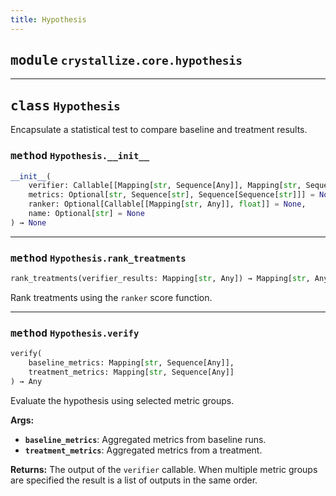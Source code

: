 ```yaml
---
title: Hypothesis
---
```



## <kbd>module</kbd> `crystallize.core.hypothesis`






---

## <kbd>class</kbd> `Hypothesis`
Encapsulate a statistical test to compare baseline and treatment results. 

### <kbd>method</kbd> `Hypothesis.__init__`

```python
__init__(
    verifier: Callable[[Mapping[str, Sequence[Any]], Mapping[str, Sequence[Any]]], Mapping[str, Any]],
    metrics: Optional[str, Sequence[str], Sequence[Sequence[str]]] = None,
    ranker: Optional[Callable[[Mapping[str, Any]], float]] = None,
    name: Optional[str] = None
) → None
```








---

### <kbd>method</kbd> `Hypothesis.rank_treatments`

```python
rank_treatments(verifier_results: Mapping[str, Any]) → Mapping[str, Any]
```

Rank treatments using the ``ranker`` score function. 

---

### <kbd>method</kbd> `Hypothesis.verify`

```python
verify(
    baseline_metrics: Mapping[str, Sequence[Any]],
    treatment_metrics: Mapping[str, Sequence[Any]]
) → Any
```

Evaluate the hypothesis using selected metric groups. 



**Args:**
 
 - <b>`baseline_metrics`</b>:  Aggregated metrics from baseline runs. 
 - <b>`treatment_metrics`</b>:  Aggregated metrics from a treatment. 



**Returns:**
 The output of the ``verifier`` callable. When multiple metric groups are specified the result is a list of outputs in the same order. 


